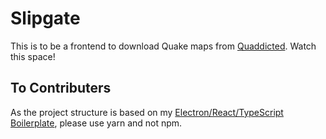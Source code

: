 # Slipgate

This is to be a frontend to download Quake maps from [Quaddicted](https://www.quaddicted.com/). Watch this space!

## To Contributers

As the project structure is based on my [Electron/React/TypeScript Boilerplate](https://github.com/duganchen/electron-react-typescript-boilerplate), please use yarn and not npm. 
